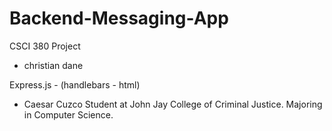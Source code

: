 # Backend-Messaging-App

CSCI 380 Project

* christian dane 




Express.js - (handlebars - html)

- Caesar Cuzco
  Student at John Jay College of Criminal Justice.
  Majoring in Computer Science.
